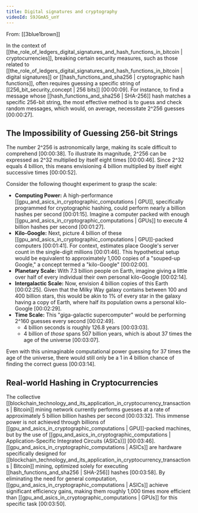 ```yaml
---
title: Digital signatures and cryptography
videoId: S9JGmA5_unY
---
```


From: [[3blue1brown]] <br/> 

In the context of [[the_role_of_ledgers_digital_signatures_and_hash_functions_in_bitcoin | cryptocurrencies]], breaking certain security measures, such as those related to [[the_role_of_ledgers_digital_signatures_and_hash_functions_in_bitcoin | digital signatures]] or [[hash_functions_and_sha256 | cryptographic hash functions]], often requires guessing a specific string of [[256_bit_security_concept | 256 bits]] <a class="yt-timestamp" data-t="00:00:09">[00:00:09]</a>. For instance, to find a message whose [[hash_functions_and_sha256 | SHA-256]] hash matches a specific 256-bit string, the most effective method is to guess and check random messages, which would, on average, necessitate 2^256 guesses <a class="yt-timestamp" data-t="00:00:27">[00:00:27]</a>.

## The Impossibility of Guessing 256-bit Strings

The number 2^256 is astronomically large, making its scale difficult to comprehend <a class="yt-timestamp" data-t="00:00:38">[00:00:38]</a>. To illustrate its magnitude, 2^256 can be expressed as 2^32 multiplied by itself eight times <a class="yt-timestamp" data-t="00:00:46">[00:00:46]</a>. Since 2^32 equals 4 billion, this means envisioning 4 billion multiplied by itself eight successive times <a class="yt-timestamp" data-t="00:00:52">[00:00:52]</a>.

Consider the following thought experiment to grasp the scale:

*   **Computing Power:** A high-performance [[gpu_and_asics_in_cryptographic_computations | GPU]], specifically programmed for cryptographic hashing, could perform nearly a billion hashes per second <a class="yt-timestamp" data-t="00:01:15">[00:01:15]</a>. Imagine a computer packed with enough [[gpu_and_asics_in_cryptographic_computations | GPUs]] to execute 4 billion hashes per second <a class="yt-timestamp" data-t="00:01:27">[00:01:27]</a>.
*   **Kilo-Google:** Next, picture 4 billion of these [[gpu_and_asics_in_cryptographic_computations | GPU]]-packed computers <a class="yt-timestamp" data-t="00:01:41">[00:01:41]</a>. For context, estimates place Google's server count in the single-digit millions <a class="yt-timestamp" data-t="00:01:46">[00:01:46]</a>. This hypothetical setup would be equivalent to approximately 1,000 copies of a "souped-up Google," a concept termed a "kilo-Google" <a class="yt-timestamp" data-t="00:02:00">[00:02:00]</a>.
*   **Planetary Scale:** With 7.3 billion people on Earth, imagine giving a little over half of every individual their own personal kilo-Google <a class="yt-timestamp" data-t="00:02:14">[00:02:14]</a>.
*   **Intergalactic Scale:** Now, envision 4 billion copies of this Earth <a class="yt-timestamp" data-t="00:02:25">[00:02:25]</a>. Given that the Milky Way galaxy contains between 100 and 400 billion stars, this would be akin to 1% of every star in the galaxy having a copy of Earth, where half its population owns a personal kilo-Google <a class="yt-timestamp" data-t="00:02:29">[00:02:29]</a>.
*   **Time Scale:** This "giga-galactic supercomputer" would be performing 2^160 guesses every second <a class="yt-timestamp" data-t="00:02:49">[00:02:49]</a>.
    *   4 billion seconds is roughly 126.8 years <a class="yt-timestamp" data-t="00:03:03">[00:03:03]</a>.
    *   4 billion of *those* spans 507 billion years, which is about 37 times the age of the universe <a class="yt-timestamp" data-t="00:03:07">[00:03:07]</a>.

Even with this unimaginable computational power guessing for 37 times the age of the universe, there would still only be a 1 in 4 billion chance of finding the correct guess <a class="yt-timestamp" data-t="00:03:14">[00:03:14]</a>.

## Real-world Hashing in Cryptocurrencies

The collective [[blockchain_technology_and_its_application_in_cryptocurrency_transactions | Bitcoin]] mining network currently performs guesses at a rate of approximately 5 billion billion hashes per second <a class="yt-timestamp" data-t="00:03:32">[00:03:32]</a>. This immense power is not achieved through billions of [[gpu_and_asics_in_cryptographic_computations | GPU]]-packed machines, but by the use of [[gpu_and_asics_in_cryptographic_computations | Application-Specific Integrated Circuits (ASICs)]] <a class="yt-timestamp" data-t="00:03:46">[00:03:46]</a>. [[gpu_and_asics_in_cryptographic_computations | ASICs]] are hardware specifically designed for [[blockchain_technology_and_its_application_in_cryptocurrency_transactions | Bitcoin]] mining, optimized solely for executing [[hash_functions_and_sha256 | SHA-256]] hashes <a class="yt-timestamp" data-t="00:03:58">[00:03:58]</a>. By eliminating the need for general computation, [[gpu_and_asics_in_cryptographic_computations | ASICs]] achieve significant efficiency gains, making them roughly 1,000 times more efficient than [[gpu_and_asics_in_cryptographic_computations | GPUs]] for this specific task <a class="yt-timestamp" data-t="00:03:50">[00:03:50]</a>.